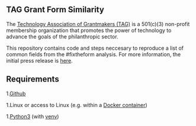 ## TAG Grant Form Similarity

The [Technology Association of Grantmakers (TAG)](https://www.tagtech.org/) is a 501(c)(3) non-profit membership organization that promotes the power of technology to advance the goals of the philanthropic sector.

This repository contains code and steps neccesary to reproduce a list of common fields from the #fixtheform analysis. For more information, the initial press release is [here](https://www.tagtech.org/news/586811/TAG-Publishes-List-of-Common-Grant-Fields-from-FixtheForm-Analysis-.htm).

## Requirements

1.[Github](https://desktop.github.com/)

1.Linux or access to Linux (e.g. within a [Docker container](https://ubuntu.com/tutorials/windows-ubuntu-hyperv-containers#1-overview))

1.[Python3](https://www.python.org/download/releases/3.0/) (with [venv](https://docs.python.org/3/library/venv.html))

##


